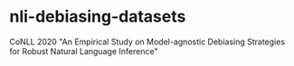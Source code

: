 # nli-debiasing-datasets
CoNLL 2020 "An Empirical Study on Model-agnostic Debiasing Strategies for Robust Natural Language Inference"
